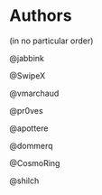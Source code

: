 # Authors

(in no particular order)

@jabbink

@SwipeX

@vmarchaud

@pr0ves

@apottere

@dommerq

@CosmoRing

@shilch